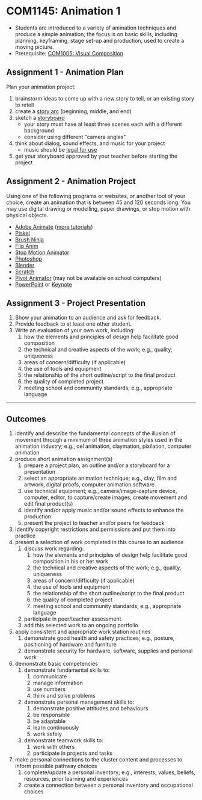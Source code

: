 # COM1145: Animation 1

* Students are introduced to a variety of animation techniques and produce a simple animation; the focus is on basic skills, including planning, keyframing, stage set-up and production, used to create a moving picture.
* Prerequisite: [COM1005: Visual Composition](COM1105.md)

## Assignment 1 - Animation Plan

Plan your animation project:

1. brainstorm ideas to come up with a new story to tell, or an existing story to retell
2. create a [story arc](https://en.wikipedia.org/wiki/Story_arc) (beginning, middle, and end)
3. sketch a [storyboard](https://en.wikipedia.org/wiki/Storyboard)
    * your story must have at least three scenes each with a different background
    * consider using different "camera angles"
4. think about dialog, sound effects, and music for your project
    * music should be [legal for use](https://creativecommons.org/about/program-areas/arts-culture/arts-culture-resources/legalmusicforvideos/)
5. get your storyboard approved by your teacher before starting the project

## Assignment 2 - Animation Project

Using one of the following programs or websites, or another tool of your choice, create an animation that is between 45 and 120 seconds long. You may use digital drawing or modelling, paper drawings, or stop motion with physical objects.

* [Adobe Animate](https://www.linkedin.com/learning/adobe-animate-essential-training/animating-media-with-adobe-animate?u=100056737) ([more tutorials](https://www.linkedin.com/learning/search?keywords=adobe%20animate&u=100056737))
* [Piskel](https://www.piskelapp.com/)
* [Brush Ninja](https://brush.ninja/)
* [Flip Anim](https://flipanim.com/)
* [Stop Motion Animator](https://chrome.google.com/webstore/detail/stop-motion-animator/dhgmfcabdnkbdhelnooodefedbilcpho)
* [Photoshop](https://creativecloud.adobe.com/discover/article/how-to-make-a-stop-motion-animation)
* [Blender](https://www.linkedin.com/learning/blender-3-essential-training/introducing-blender-3-0-for-beginners?u=100056737)
* [Scratch](https://scratch.mit.edu/)
* [Pivot Animator](https://pivotanimator.net/) (may not be available on school computers)
* [PowerPoint](https://www.microsoft.com/en-ca/microsoft-365/powerpoint) or [Keynote](https://www.apple.com/ca/keynote/)

## Assignment 3 - Project Presentation

1. Show your animation to an audience and ask for feedback.
2. Provide feedback to at least one other student.
3. Write an evaluation of your own work, including:
    1. how the elements and principles of design help facilitate good composition
    2. the technical and creative aspects of the work; e.g., quality, uniqueness
    3. areas of concern/difficulty (if applicable)
    4. the use of tools and equipment
    5. the relationship of the short outline/script to the final product
    6. the quality of completed project
    7. meeting school and community standards; e.g., appropriate language

---

## Outcomes

1. identify and describe the fundamental concepts of the illusion of movement through a minimum of three animation styles used in the animation industry; e.g., cel animation, claymation, pixilation, computer animation
2. produce short animation assignment(s)
    1. prepare a project plan, an outline and/or a storyboard for a presentation
    2. select an appropriate animation technique; e.g., clay, film and artwork, digital proofs, computer animation software
    3. use technical equipment; e.g., camera/image-capture device, computer, editor, to capture/create images, create movement and edit final product(s)
    4. identify and/or apply music and/or sound effects to enhance the production
    5. present the project to teacher and/or peers for feedback
3. identify copyright restrictions and permissions and put them into practice
4. present a selection of work completed in this course to an audience
    1. discuss work regarding:
        1. how the elements and principles of design help facilitate good composition in his or her work
        2. the technical and creative aspects of the work; e.g., quality, uniqueness
        3. areas of concern/difficulty (if applicable)
        4. the use of tools and equipment
        5. the relationship of the short outline/script to the final product
        6. the quality of completed project
        7. meeting school and community standards; e.g., appropriate language
    2. participate in peer/teacher assessment
    3. add this selected work to an ongoing portfolio
5. apply consistent and appropriate work station routines
    1. demonstrate good health and safety practices; e.g., posture, positioning of hardware and furniture
    2. demonstrate security for hardware, software, supplies and personal work
6. demonstrate basic competencies
    1. demonstrate fundamental skills to:
        1. communicate
        2. manage information
        3. use numbers
        4. think and solve problems
    2. demonstrate personal management skills to:
        1. demonstrate positive attitudes and behaviours
        2. be responsible
        3. be adaptable
        4. learn continuously
        5. work safely
    3. demonstrate teamwork skills to:
        1. work with others
        2. participate in projects and tasks
7. make personal connections to the cluster content and processes to inform possible pathway choices
    1. complete/update a personal inventory; e.g., interests, values, beliefs, resources, prior learning and experiences
    2. create a connection between a personal inventory and occupational choices
